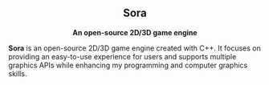 <div align="center">
    <h2>Sora</h2>
    <p><b>An open-source 2D/3D game engine</b></p>
</div>

**Sora** is an open-source 2D/3D game engine created with C++. It focuses on providing an easy-to-use experience for users and supports multiple graphics APIs while enhancing my programming and computer graphics skills.
